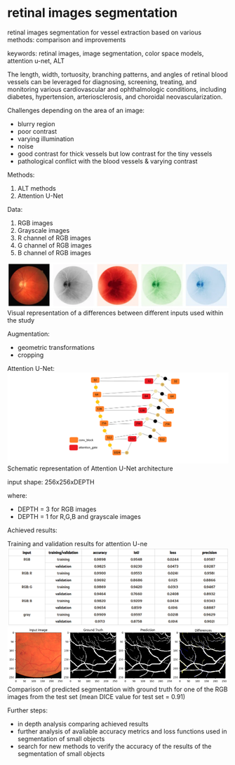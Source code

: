 # retinal images segmentation

retinal images segmentation for vessel extraction based on various methods: comparison and improvements

keywords: retinal images, image segmentation, color space models, attention u-net, ALT

The length, width, tortuosity, branching patterns, and angles of retinal blood vessels can be leveraged for diagnosing, screening, treating, and monitoring various cardiovascular and ophthalmologic conditions, including diabetes, hypertension, arteriosclerosis, and choroidal neovascularization.

Challenges depending on the area of an image:
- blurry region
- poor contrast
- varying illumination
- noise
- good contrast for thick vessels but low contrast for the tiny vessels
- pathological conflict with the blood vessels & varying contrast

Methods:
1. ALT methods
2. Attention U-Net

Data:
1. RGB images
2. Grayscale images
3. R channel of RGB images
4. G channel of RGB images
5. B channel of RGB images

![images](retinal_images.png)
Visual representation of a differences between different inputs used within the study

Augmentation:
- geometric transformations
- cropping

Attention U-Net:
![Attention_U_Net](AttentionUNet.png)
Schematic representation of Attention U-Net architecture

input shape: 256x256xDEPTH

where:
- DEPTH = 3 for RGB images
- DEPTH = 1 for R,G,B and grayscale images

Achieved results:

Training and validation results for attention U-ne
![results](results.png)
![results_compare](results_compare.png)
Comparison of predicted segmentation with ground truth for one of the RGB images from the test set (mean DICE value for test set = 0.91)

Further steps:
- in depth analysis comparing achieved results
- further analysis of avaliable accuracy metrics and loss functions used in segmentation of small objects
- search for new methods to verify the accuracy of the results of the segmentation of small objects
